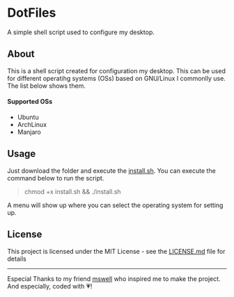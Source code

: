 # DotFiles
A simple shell script used to configure my desktop.

## About
This is a shell script created for configuration my desktop. This can be used for different operatihg systems (OSs) based on GNU/Linux I commonlly use. The list below shows them.

#### Supported OSs
- Ubuntu
- ArchLinux
- Manjaro

## Usage
Just download the folder and execute the [install.sh](install.sh). You can execute the command below to run the script.

> chmod +x install.sh && ./install.sh

A menu will show up where you can select the operating system for setting up.

## License
This project is licensed under the MIT License - see the [LICENSE.md](LICENSE.md) file for details

---
Especial Thanks to my friend [mswell](www.github.com/mswell) who inspired me to make the project.
And especially, coded with :heartpulse:!